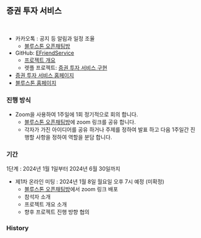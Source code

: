 ## 증권 투자 서비스 

  

- 카카오톡 : 공지 등 알림과 일정 조율
  - [블루스톤 오픈채팅방](https://open.kakao.com/o/gZKGWq0f)
- GitHub: [EFriendService](https://github.com/pnuskgh/EFriendService)
  - [프로젝트 개요](https://github.com/pnuskgh/EFriendService/blob/main/PROJECT.md)
  - 렛플 프로젝트: [증권 투자 서비스 구현](https://letspl.me/project/1336)
- [증권 투자 서비스 홈페이지](https://efriendexpert.com/)
- [블루스톤 홈페이지](https://www.bluestones.biz/)

  

### 진행 방식

- Zoom을 사용하여 1주일에 1회 정기적으로 회의 합니다.
  - [블루스톤 오픈채팅방](https://open.kakao.com/o/gZKGWq0f)에 zoom 링크를 공유 합니다.
  - 각자가 가진 아이디어를 공유 하거나 주제를 정하여 발표 하고 다음 1주일간 진행할 사항을 정하여 역할을 분담 합니다.

  

### 기간

  

1단계 : 2024년 1월 1일부터 2024년 6월 30일까지

- 제1차 온라인 미팅 : 2024년 1월 8일 월요일 오후 7시 예정 (미확정)
  - [블루스톤 오픈채팅방](https://open.kakao.com/o/gZKGWq0f)에서 zoom 링크 배포
  - 참석자 소개
  - 프로젝트 개요 소개
  - 향후 프로젝트 진행 방향 협의

  

### History

  